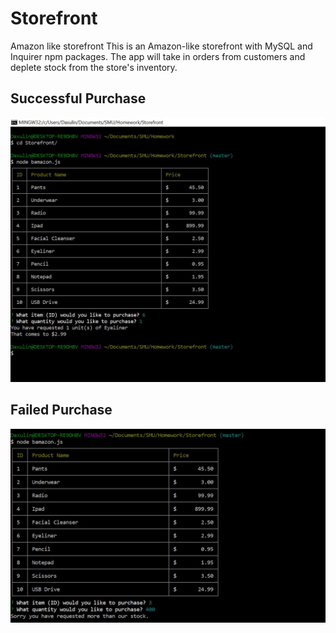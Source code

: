 # Storefront
Amazon like storefront
This is an Amazon-like storefront with MySQL and Inquirer npm packages. The app will take in orders from customers and deplete stock from the store's inventory.

## Successful Purchase
![Screenshot 1](./purchase.JPG)

## Failed Purchase
![Screenshot 2](./tooMuch.JPG)
